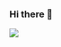 ### Hi there 👋
[![](https://raw.githubusercontent.com/JSHdev/JSHdev/master/profile-summary-card-output/github/2-most-commit-language.svg)](https://github.com/vn7n24fzkq/github-profile-summary-cards)
